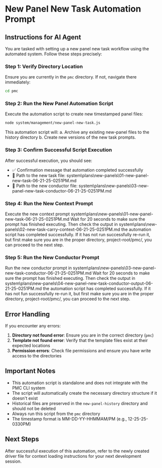 # New Panel New Task Automation Prompt

## Instructions for AI Agent

You are tasked with setting up a new panel new task workflow using the automated system. Follow these steps precisely:

### Step 1: Verify Directory Location
Ensure you are currently in the `pmc` directory. If not, navigate there immediately:

```bash
cd pmc
```

### Step 2: Run the New Panel Automation Script

Execute the automation script to create new timestamped panel files:

```bash
node system/management/new-panel-new-task.js
```
This automation script will:
a. Archive any existing new-panel files to the history directory
b. Create new versions of the new task prompts.

### Step 3: Confirm Successful Script Execution

After successful execution, you should see:
- ✅ Confirmation message that automation completed successfully
- 📄 Path to the new task file: system\plans\new-panels\01-new-panel-new-task-06-21-25-0251PM.md
- 📄 Path to the new conductor file: system\plans\new-panels\03-new-panel-new-task-conductor-06-21-25-0251PM.md

### Step 4: Run the New Context Prompt

Execute the new context prompt system\plans\new-panels\01-new-panel-new-task-06-21-25-0251PM.md
Wait for 20 seconds to make sure the prompt has finished executing. Then check the output in system\plans\new-panels\02-new-task-carry-context-06-21-25-0251PM.md the automation script has completed successfully. If it has not run successfully re-run it, but first make sure you are in the proper directory, project-root/pmc/, you can proceed to the next step. 

### Step 5: Run the New Conductor Prompt 

Run the new conductor prompt in system\plans\new-panels\03-new-panel-new-task-conductor-06-21-25-0251PM.md
Wait for 20 seconds to make sure the prompt has finished executing. Then check the output in system\plans\new-panels\04-new-panel-new-task-conductor-output-06-21-25-0251PM.md the automation script has completed successfully. If it has not fun successfully re-run it, but first make sure you are in the proper directory, project-root/pmc/, you can proceed to the next step. 


## Error Handling

If you encounter any errors:

1. **Directory not found error**: Ensure you are in the correct directory (`pmc`)
2. **Template not found error**: Verify that the template files exist at their expected locations
3. **Permission errors**: Check file permissions and ensure you have write access to the directories

## Important Notes

- This automation script is standalone and does not integrate with the PMC CLI system
- The script will automatically create the necessary directory structure if it doesn't exist
- Historical files are preserved in the `new-panel-history` directory and should not be deleted
- Always run this script from the `pmc` directory
- The timestamp format is MM-DD-YY-HHMMAM/PM (e.g., 12-25-25-0330PM)

## Next Steps

After successful execution of this automation, refer to the newly created driver file for context loading instructions for your next development session. 